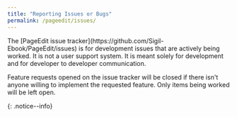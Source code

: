 ```yaml
---
title: "Reporting Issues or Bugs"
permalink: /pageedit/issues/
---
```


<div markdown="1">
The [PageEdit issue tracker](https://github.com/Sigil-Ebook/PageEdit/issues) is for development issues that are actively being worked. It is not a user support system. It is meant solely for development and for developer to developer communication.

Feature requests opened on the issue tracker will be closed if there isn't anyone willing to implement the requested feature. Only items being worked will be left open.
</div>
{: .notice--info}

